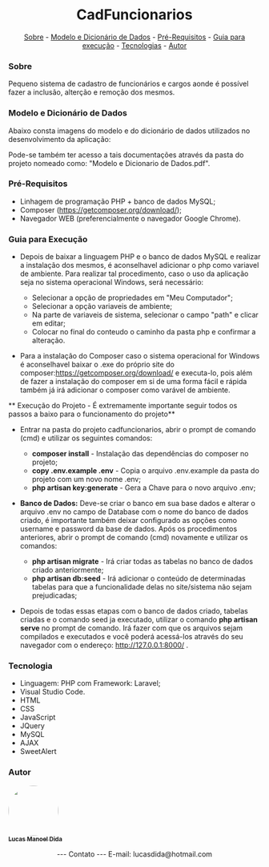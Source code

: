 <h1 align="center">
     CadFuncionarios
</h1>

<p align="center">
    <a href="#sobre">Sobre</a> - 
    <a href="#modelo-e-dicionário-de-dados">Modelo e Dicionário de Dados</a> - 
    <a href="#pré-requisitos">Pré-Requisitos</a> - 
    <a href="#guia-para-execução">Guia para execução</a> - 
    <a href="#tecnologias">Tecnologias</a> - 
    <a href="#autor">Autor</a>
</p>

### Sobre
Pequeno sistema de cadastro de funcionários e cargos aonde é possível fazer a inclusão, alterção e remoção dos mesmos. 

### Modelo e Dicionário de Dados
Abaixo consta imagens do modelo e do dicionário de dados utilizados no desenvolvimento da aplicação:


Pode-se também ter acesso a tais documentações através da pasta do projeto nomeado como: "Modelo e Dicionario de Dados.pdf".

### Pré-Requisitos
- Linhagem de programação PHP + banco de dados MySQL;
- Composer (https://getcomposer.org/download/);
- Navegador WEB (preferencialmente o navegador Google Chrome).

### Guia para Execução
- Depois de baixar a linguagem PHP e o banco de dados MySQL e realizar a instalação dos mesmos, é aconselhavel adicionar o php como variavel de ambiente. Para realizar tal procedimento, caso o uso da aplicação seja no sistema operacional Windows, será necessário:
    - Selecionar a opção de propriedades em "Meu Computador";
    - Selecionar a opção variaveis de ambiente;
    - Na parte de variaveis de sistema, selecionar o campo "path" e clicar em editar;
    - Colocar no final do conteudo o caminho da pasta php e confirmar a alteração.

- Para a instalação do Composer caso o sistema operacional for Windows é aconselhavel baixar o .exe do próprio site do composer:https://getcomposer.org/download/ e executa-lo, pois além de fazer a instalação do composer em si de uma forma fácil e rápida também já irá adicionar o composer como varável de ambiente.

** Execução do Projeto - É extremamente importante seguir todos os passos a baixo para o funcionamento do projeto**

- Entrar na pasta do projeto cadfuncionarios, abrir o prompt de comando (cmd) e utilizar os seguintes comandos:
    - **composer install** - Instalação das dependências do composer no projeto;
    - **copy .env.example .env** - Copia o arquivo .env.example da pasta do projeto com um novo nome .env;
    - **php artisan key:generate** - Gera a Chave para o novo arquivo .env;
    
- **Banco de Dados:** Deve-se criar o banco em sua base dados e alterar o arquivo .env no campo de Database com o nome do banco de dados criado, é importante também deixar configurado as opções como username e password da base de dados. Após os procedimentos anteriores, abrir o prompt de comando (cmd) novamente e utilizar os comandos:
    - **php artisan migrate** - Irá criar todas as tabelas no banco de dados criado anteriormente;
    - **php artisan db:seed** - Irá adicionar o conteúdo de determinadas tabelas para que a funcionalidade delas no site/sistema não sejam prejudicadas;
    
- Depois de todas essas etapas com o banco de dados criado, tabelas criadas e o comando seed ja executado, utilizar o comando **php artisan serve** no prompt de comando. Irá fazer com que os arquivos sejam compilados e executados e você poderá acessá-los através do seu navegador com o endereço: http://127.0.0.1:8000/ .

### Tecnologia
- Linguagem: PHP com Framework: Laravel;
- Visual Studio Code.
- HTML
- CSS
- JavaScript
- JQuery
- MySQL
- AJAX
- SweetAlert

### Autor
<a href="https://github.com/lucasdida">
    <img style="border-radius: 50%" src="https://avatars.githubusercontent.com/u/52303950?s=460&u=18929e0813677708a8105a4b77209e4986ad8d0b&v=4" width="100px">
    <br>
    <sub>
        <b>
            Lucas Manoel Dida
        </b>
    </sub>
</a>
<a href="https://github.com/lucasdida" title="Lucas Dida Projects"></a>
<br>
<p align="center">
    --- Contato ---
    E-mail: lucasdida@hotmail.com 
</p>
 
